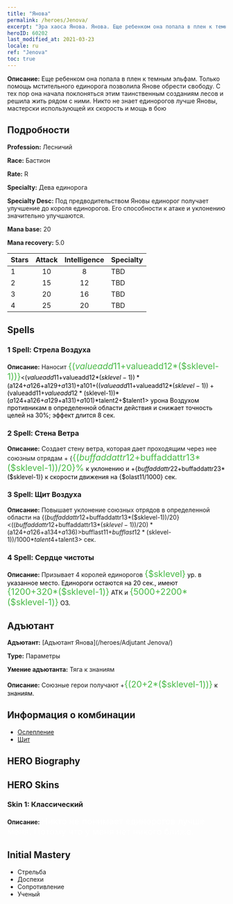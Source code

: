 ```yaml
---
title: "Янова"
permalink: /heroes/Jenova/
excerpt: "Эра хаоса Янова. Янова. Еще ребенком она попала в плен к темным эльфам. Только помощь мстительного единорога позволила Янове обрести свободу. С тех пор она начала поклоняться этим таинственным созданиям лесов и решила жить рядом с ними. Никто не знает единорогов лучше Яновы, мастерски использующей их скорость и мощь в бою"
heroID: 60202
last_modified_at: 2021-03-23
locale: ru
ref: "Jenova"
toc: true
---
```

 **Описание:** Еще ребенком она попала в плен к темным эльфам. Только помощь мстительного единорога позволила Янове обрести свободу. С тех пор она начала поклоняться этим таинственным созданиям лесов и решила жить рядом с ними. Никто не знает единорогов лучше Яновы, мастерски использующей их скорость и мощь в бою
## Подробности
 **Profession:** Лесничий

 **Race:** Бастион

 **Rate:** R

 **Specialty:** Дева единорога

 **Specialty Desc:** Под предводительством Яновы единорог получает улучшение до короля единорогов. Его способности к атаке и уклонению значительно улучшаются.

 **Mana base:** 20

 **Mana recovery:** 5.0


  | Stars   |     Attack     |  Intelligence  |      Specialty     |
  |---------|:---------------:|:---------------:|--------------------|
  |    1    | 10 | 8 | TBD |
  |    2    | 15 | 12 | TBD |
  |    3    | 20 | 16 | TBD |
  |    4    | 25 | 20 | TBD |

## Spells
### 1 Spell: Стрела Воздуха
 **Описание:** Наносит <span style="color: #48b946;font-size:20px">{($valueadd11+$valueadd12*($sklevel-1))}</span><span style="color: black"><($valueadd11+$valueadd12*($sklevel-1))*($a124+$a126+$a129+$a131)+$a101+(($valueadd11+$valueadd12*($sklevel-1))+($valueadd11+$valueadd12*($sklevel-1))*($a124+$a126+$a129+$a131)+$a101)*$talent2+$talent1> урона Воздухом противникам в определенной области действия и снижает точность целей на 30%; эффект длится 8 сек.

### 2 Spell: Стена Ветра
 **Описание:** Создает стену ветра, которая дает проходящим через нее союзным отрядам + {<span style="color: #48b946;font-size:20px">{($buffaddattr12+$buffaddattr13*($sklevel-1))/20}%</span><span style="color: black"> к уклонению и +{$buffaddattr22+$buffaddattr23*($sklevel-1)} к скорости движения на {$olast11/1000} сек.

### 3 Spell: Щит Воздуха
 **Описание:** Повышает уклонение союзных отрядов в определенной области на {($buffaddattr12+$buffaddattr13*($sklevel-1))/20}<(($buffaddattr12+$buffaddattr13*($sklevel-1))/20)*($a124+$a126+$a134+$a136)>% и дает им иммунитет к заклинаниям Воздуха на <span style="color: #48b946;font-size:20px">{($bufflast11+$bufflast12*($sklevel-1))/1000}</span><span style="color: black"><($bufflast11+$bufflast12*($sklevel-1))/1000*$talent4+$talent3> сек.

### 4 Spell: Сердце чистоты
 **Описание:** Призывает 4 королей единорогов <span style="color: #48b946;font-size:20px">{$sklevel}</span><span style="color: black"> ур. в указанное место. Единороги остаются на 20 сек., имеют <span style="color: #48b946;font-size:20px">{1200+320*($sklevel-1)}</span><span style="color: black"> АТК и <span style="color: #48b946;font-size:20px">{5000+2200*($sklevel-1)}</span><span style="color: black"> ОЗ.


## Адъютант

 **Адъютант:**  [Адъютант Янова](/heroes/Adjutant Jenova/) 

 **Type:**  Параметры 

 **Умение адъютанта:**  Тяга к знаниям 

 **Описание:** Союзные герои получают +<span style="color: #48b946;font-size:20px">{(20+2*($sklevel-1))}</span><span style="color: black"> к знаниям.

## Информация о комбинации

* [Ослепление](/combination/Ослепление/) 
* [Щит](/combination/Щит/) 

## HERO Biography

## HERO Skins
### Skin 1: **Классический**

 **Описание:** <span style="color: #ffffff;font-size:20px">Никто не понимает единорогов лучше меня. Потому что у меня нет никого ближе.</span>



## Initial Mastery
   - Стрельба
   - Доспехи
   - Сопротивление
   - Ученый
